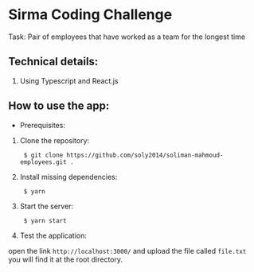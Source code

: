 # Sirma Coding Challenge
Task: Pair of employees that have worked as a team for the longest time

## Technical details:

1. Using Typescript and React.js 

## How to use the app:

- Prerequisites: 


1. Clone the repository:

		$ git clone https://github.com/soly2014/soliman-mahmoud-employees.git .

2. Install missing dependencies:

		$ yarn

3. Start the server:

		$ yarn start

4. Test the application:


open the link `http://localhost:3000/` and upload the file called `file.txt` you will find it at the root directory.

